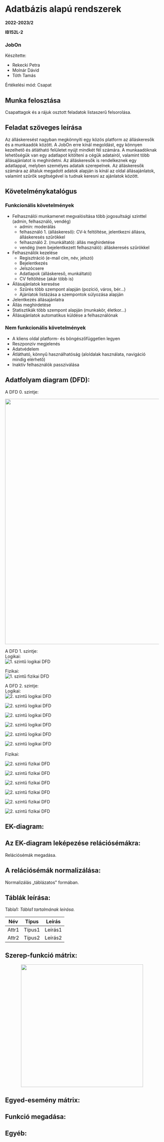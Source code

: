 # Adatbázis alapú rendszerek

**2022-2023/2**

**IB152L-2**

### JobOn

Készítette:
 * Rekecki Petra
 * Molnár Dávid
 * Tóth Tamás

Értékelési mód: Csapat

## Munka felosztása

Csapattagok és a rájuk osztott feladatok listaszerű felsorolása.

## Feladat szöveges leírása

Az álláskeresést nagyban megkönnyíti egy közös platform az álláskeresők és a munkaadók között. A JobOn erre kínál megoldást, egy könnyen kezelhető és átlátható felületet nyújt mindkét fél számára. A munkaadóknak lehetőségük van egy adatlapot kitölteni a cégük adatairól, valamint több állásajánlatot is meghirdetni. Az álláskeresők is rendelkeznek egy adatlappal, melyben személyes adataik szerepelnek. Az álláskeresők számára az általuk megadott adatok alapján is kínál az oldal állásajánlatok, valamint szűrők segítségével is tudnak keresni az ajánlatok között.

## Követelménykatalógus

### Funkcionális követelmények
  * Felhasználói munkamenet megvalósítása több jogosultsági szinttel (admin, felhasználó, vendég)
    * admin: moderálás
    * felhasználó 1. (álláskereső): CV-k feltöltése, jelentkezni állásra, álláskeresés szűrökkel
    * felhasználó 2. (munkáltató): állás meghirdetése
    * vendég (nem bejelentkezett felhasználó): álláskeresés szűrökkel
  * Felhasználók kezelése
    * Regisztráció (e-mail cím, név, jelszó)
    * Bejelentkezés
    * Jelszócsere
    * Adatlapok (álláskereső, munkáltató)
    * CV feltöltése (akár több is)
  * Állásajánlatok keresése
    * Szűrés több szempont alapján (pozíció, város, bér...)
    * Ajánlatok listázása a szempontok súlyozása alapján
  * Jelentkezés állásajánlatra
  * Állás meghirdetése
  * Statisztikák több szempont alapján (munkakör, életkor...)
  * Állásajánlatok automatikus küldése a felhasználónak
  
### Nem funkcionális követelmények
  * A kliens oldal platform- és böngészőfüggetlen legyen
  * Reszponzív megjelenés
  * Adatvédelem
  * Átlátható, könnyű használhatóság (aloldalak használata, navigáció mindig elérhető)
  * Inaktív felhasználók passziválása
  

## Adatfolyam diagram (DFD):

A DFD 0. szintje:

<div  align="center">
  <img src="https://raw.githubusercontent.com/omii623/JobOn/master/Diagrams/AFD/0szint_afd.jpg" width="800">
</div>

A DFD 1. szintje: <br/>
Logikai:<br/>
![1. szintű logikai DFD](https://github.com/omii623/JobOn/blob/4555cb311f46a420dde4d971d60ee2ed60ab6dc5/Diagrams/AFD/Logikai/1szint_logikai_afd.jpg "1. szintű logikai DFD:")<br/>

Fizikai:<br/>
![1. szintű fizikai DFD](https://github.com/omii623/JobOn/blob/4555cb311f46a420dde4d971d60ee2ed60ab6dc5/Diagrams/AFD/Fizikai/1szint_fizikai_afd.jpg "1. szintű logikai DFD:")<br/>

A DFD 2. szintje:<br/>
Logikai:<br/>
![2. szintű logikai DFD](https://github.com/omii623/JobOn/blob/4555cb311f46a420dde4d971d60ee2ed60ab6dc5/Diagrams/AFD/Logikai/2szint_regisztracio_logikai_afd.jpg "2. szintű logikai DFD:")<br/>

![2. szintű logikai DFD](https://github.com/omii623/JobOn/blob/4555cb311f46a420dde4d971d60ee2ed60ab6dc5/Diagrams/AFD/Logikai/2szint_bejelentkezes_logikai_afd.jpg "2. szintű logikai DFD:")<br/>

![2. szintű logikai DFD](https://github.com/omii623/JobOn/blob/4555cb311f46a420dde4d971d60ee2ed60ab6dc5/Diagrams/AFD/Logikai/2szint_allasokKeresese_logikai_afd.jpg "2. szintű logikai DFD:")<br/>

![2. szintű logikai DFD](https://github.com/omii623/JobOn/blob/4555cb311f46a420dde4d971d60ee2ed60ab6dc5/Diagrams/AFD/Logikai/2szint_megfeleloAllasok_logikai_afd.jpg "2. szintű logikai DFD:")<br/>

![2. szintű logikai DFD](https://github.com/omii623/JobOn/blob/4555cb311f46a420dde4d971d60ee2ed60ab6dc5/Diagrams/AFD/Logikai/2szint_allasMeghirdetes_logikai_afd.jpg "2. szintű logikai DFD:")<br/>

![2. szintű logikai DFD](https://github.com/omii623/JobOn/blob/4555cb311f46a420dde4d971d60ee2ed60ab6dc5/Diagrams/AFD/Logikai/2szint_jelentkezesekMegtekintese_logikai_afd.jpg "2. szintű logikai DFD:")<br/>
<br/>
Fizikai:<br/>

![2. szintű fizikai DFD](https://github.com/omii623/JobOn/blob/4555cb311f46a420dde4d971d60ee2ed60ab6dc5/Diagrams/AFD/Fizikai/2szint_regisztracio_fizikai_afd.jpg "2. szintű fizikai DFD:")<br/>

![2. szintű fizikai DFD](https://github.com/omii623/JobOn/blob/4555cb311f46a420dde4d971d60ee2ed60ab6dc5/Diagrams/AFD/Fizikai/2szint_bejelentkezes_fizikai_afd.jpg "2. szintű fizikai DFD:")<br/>

![2. szintű fizikai DFD](https://github.com/omii623/JobOn/blob/4555cb311f46a420dde4d971d60ee2ed60ab6dc5/Diagrams/AFD/Fizikai/2szint_allasokKeresese_fizikai_afd.jpg "2. szintű fizikai DFD:")<br/>

![2. szintű fizikai DFD](https://github.com/omii623/JobOn/blob/4555cb311f46a420dde4d971d60ee2ed60ab6dc5/Diagrams/AFD/Fizikai/2szint_megfeleloAllasok_fizikai_afd.jpg "2. szintű fizikai DFD:")<br/>

![2. szintű fizikai DFD](https://github.com/omii623/JobOn/blob/4555cb311f46a420dde4d971d60ee2ed60ab6dc5/Diagrams/AFD/Fizikai/2szint_allasMeghirdetes_fizikai_afd.jpg "2. szintű fizikai DFD:")<br/>

![2. szintű fizikai DFD](https://github.com/omii623/JobOn/blob/4555cb311f46a420dde4d971d60ee2ed60ab6dc5/Diagrams/AFD/Fizikai/2szint_jelentkezesekMegtekintese_fizikai_afd.jpg "2. szintű fizikai DFD:")<br/>


## EK-diagram:

## Az EK-diagram leképezése relációsémákra:

Relációsémák megadása.

## A relációsémák normalizálása:

Normalizálás „táblázatos" formában.

## Táblák leírása:

Tábla1: _Tábla1 tartalmának leírása._

| **Név** | **Típus** | **Leírás** |
| ------- | --------- | ---------- |
| Attr1   | Típus1    | Leírás1    |
| Attr2   | Típus2    | Leírás2    |

## Szerep-funkció mátrix:

<div  align="center">
  <img src="https://raw.githubusercontent.com/omii623/JobOn/master/Diagrams/szerep_funkcio/szerep_funkcio.png" width="400">
</div>

## Egyed-esemény mátrix:

## Funkció megadása:

## Egyéb:


